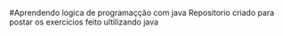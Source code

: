 #Aprendendo logica de programaçção com java
 Repositorio criado para postar os exercicios feito ultilizando java
